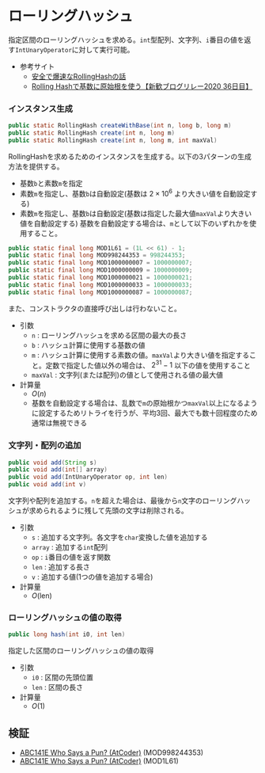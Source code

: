 # ローリングハッシュ
指定区間のローリングハッシュを求める。`int`型配列、文字列、`i`番目の値を返す`IntUnaryOperator`に対して実行可能。

- 参考サイト
  - [安全で爆速なRollingHashの話](https://qiita.com/keymoon/items/11fac5627672a6d6a9f6)
  - [Rolling Hashで基数に原始根を使う【新歓ブログリレー2020 36日目】](https://trap.jp/post/1036/)

### インスタンス生成
```java
public static RollingHash createWithBase(int n, long b, long m)
public static RollingHash create(int n, long m)
public static RollingHash create(int n, long m, int maxVal)
```
RollingHashを求めるためのインスタンスを生成する。以下の3パターンの生成方法を提供する。
- 基数`b`と素数`m`を指定
- 素数`m`を指定し、基数`b`は自動設定(基数は $2\times 10^6$ より大きい値を自動設定する)
- 素数`m`を指定し、基数`b`は自動設定(基数は指定した最大値`maxVal`より大きい値を自動設定する)
基数を自動設定する場合は、`m`として以下のいずれかを使用すること。
```java
public static final long MOD1L61 = (1L << 61) - 1;
public static final long MOD998244353 = 998244353;
public static final long MOD1000000007 = 1000000007;
public static final long MOD1000000009 = 1000000009;
public static final long MOD1000000021 = 1000000021;
public static final long MOD1000000033 = 1000000033;
public static final long MOD1000000087 = 1000000087;
```
また、コンストラクタの直接呼び出しは行わないこと。
- 引数
  - `n` : ローリングハッシュを求める区間の最大の長さ
  - `b` : ハッシュ計算に使用する基数の値
  - `m` : ハッシュ計算に使用する素数の値。`maxVal`より大きい値を指定すること。定数で指定した値以外の場合は、 $2^{31}-1$ 以下の値を使用すること
  - `maxVal` : 文字列(または配列)の値として使用される値の最大値
- 計算量
  - $O(n)$
  - 基数を自動設定する場合は、乱数で`m`の原始根かつ`maxVal`以上になるように設定するためリトライを行うが、平均3回、最大でも数十回程度のため通常は無視できる

### 文字列・配列の追加
```java
public void add(String s)
public void add(int[] array)
public void add(IntUnaryOperator op, int len)
public void add(int v)
```
文字列や配列を追加する。`n`を超えた場合は、最後から`n`文字のローリングハッシュが求められるように残して先頭の文字は削除される。
- 引数
  - `s` : 追加する文字列。各文字を`char`変換した値を追加する
  - `array` : 追加する`int`配列
  - `op` : `i`番目の値を返す関数
  - `len` : 追加する長さ
  - `v` : 追加する値(1つの値を追加する場合)
- 計算量
  - $O(\mathrm{len})$

### ローリングハッシュの値の取得
```java
public long hash(int i0, int len) 
```
指定した区間のローリングハッシュの値の取得
- 引数
  - `i0` : 区間の先頭位置
  - `len` : 区間の長さ
- 計算量
  - $O(1)$

## 検証
- [ABC141E Who Says a Pun? (AtCoder)](https://atcoder.jp/contests/abc141/submissions/68052704) (MOD998244353)
- [ABC141E Who Says a Pun? (AtCoder)](https://atcoder.jp/contests/abc141/submissions/68052651) (MOD1L61)
